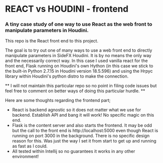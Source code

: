 # REACT vs HOUDINI - frontend

### A tiny case study of one way to use React as the web front to manipulate parameters in Houdini.

This repo is the React front end to this project. 

The goal is to try out one of many ways to use a web front end to directly manipulate parameters in SideFX Houdini. It is by no means the only way and the necessarily correct way. In this case I used vanilla react for the front end, Flask running on Houdini's own Hython (in this case we stick to the built-in Python 2.7.15 in Houdini version 18.5.596) and using the Hrpyc library within Houdini's python distro to make the connection.

** I will not maintain this particular repo so no point in filing code issues but feel free to comment on better ways of doing this particular hurdle. **

Here are some thoughts regarding the frontend part;
* React is backend agnostic so it does not matter what we use for backend. Establish API and bang it will work! No specific magic on this end.
* Flask is the content server and also starts the frontend. It may be odd but  the call to the front end is http://localhost:5000 even though React is running on port 3000 in the background. There is no specific design reason for this. Was just the way I set it from start to get up and running as fast as I could.
* All tested within Intellij so no guarantees it works in any other environment!




